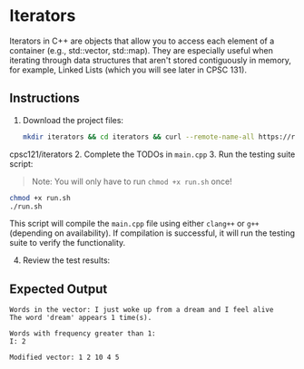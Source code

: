 # Iterators 
Iterators in C++ are objects that allow you to access each element of a container (e.g., std::vector, std::map). They are especially useful when iterating through data structures that aren't stored contiguously in memory, for example, Linked Lists (which you will see later in CPSC 131).


## Instructions
1. Download the project files:

   ```bash
   mkdir iterators && cd iterators && curl --remote-name-all https://raw.githubusercontent.com/Ashleyc417/si/main/cpsc121/iterators/{main.cpp,run.sh,README.md} 
   ```
cpsc121/iterators
2. Complete the TODOs in `main.cpp`
3. Run the testing suite script:
   > Note: You will only have to run `chmod +x run.sh` once!
   ```bash
   chmod +x run.sh
   ./run.sh
   ```

This script will compile the `main.cpp` file using either `clang++` or `g++` (depending on availability). If compilation is successful, it will run the testing suite to verify the functionality.

4. Review the test results:

## Expected Output
```
Words in the vector: I just woke up from a dream and I feel alive 
The word 'dream' appears 1 time(s).

Words with frequency greater than 1:
I: 2

Modified vector: 1 2 10 4 5 
```